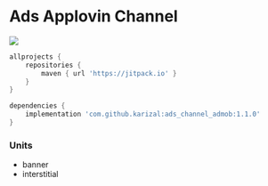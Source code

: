 # Ads Applovin Channel
[![](https://jitpack.io/v/karizal/ads-channel-admob.svg)](https://jitpack.io/#karizal/ads-channel-admob)

```groovy
allprojects {
    repositories {
        maven { url 'https://jitpack.io' }
    }
}
```

```groovy
dependencies {
    implementation 'com.github.karizal:ads_channel_admob:1.1.0'
}
```

### Units
- banner
- interstitial